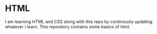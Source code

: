 # HTML
I am learning HTML and CSS along with this repo by continously updating whatever i learn.
This repository contains some basics of html.
